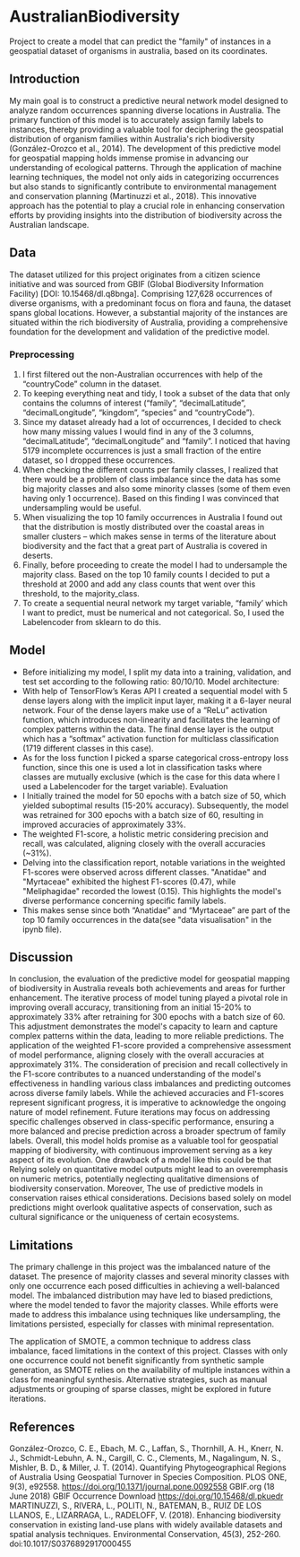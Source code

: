 # AustralianBiodiversity
Project to create a model that can predict the "family" of instances in a geospatial dataset of organisms in australia, based on its coordinates.



## Introduction

My main goal is to construct a predictive neural network model designed to analyze random occurrences spanning diverse locations in Australia. The primary function of this model is to accurately assign family labels to instances, thereby providing a valuable tool for deciphering the geospatial distribution of organism families within Australia's rich biodiversity (González-Orozco et al., 2014). 
The development of this predictive model for geospatial mapping holds immense promise in advancing our understanding of ecological patterns. Through the application of machine learning techniques, the model not only aids in categorizing occurrences but also stands to significantly contribute to environmental management and conservation planning (Martinuzzi et al., 2018). This innovative approach has the potential to play a crucial role in enhancing conservation efforts by providing insights into the distribution of biodiversity across the Australian landscape.



## Data


The dataset utilized for this project originates from a citizen science initiative and was sourced from GBIF (Global Biodiversity Information Facility) [DOI: 10.15468/dl.q8bnga]. Comprising 127,628 occurrences of diverse organisms, with a predominant focus on flora and fauna, the dataset spans global locations. However, a substantial majority of the instances are situated within the rich biodiversity of Australia, providing a comprehensive foundation for the development and validation of the predictive model.

### Preprocessing

1.	I first filtered out the non-Australian occurrences with help of the “countryCode” column in the dataset.
2.	To keeping everything neat and tidy, I took a subset of the data that only contains the columns of interest (“family”, “decimalLatitude”, “decimalLongitude”, “kingdom”, “species” and “countryCode”).
3.	Since my dataset already had a lot of occurrences, I decided to check how many missing values I would find in any of the 3 columns, “decimalLatitude”, “decimalLongitude” and “family”. I noticed that having 5179 incomplete occurrences is just a small fraction of the entire dataset, so I dropped these occurrences.
4.	When checking the different counts per family classes, I realized that there would be a problem of class imbalance since the data has some big majority classes and also some minority classes (some of them even having only 1 occurrence). Based on this finding I was convinced that undersampling would be useful.
5.	When visualizing the top 10 family occurrences in Australia I found out that the distribution is mostly distributed over the coastal areas in smaller clusters – which makes sense in terms of the literature about biodiversity and the fact that a great part of Australia is covered in deserts.
6.	Finally, before proceeding to create the model I had to undersample the majority class. Based on the top 10 family counts I decided to put a threshold at 2000 and add any class counts that went over this threshold, to the majority_class.
7.	To create a sequential neural network my target variable, “family’ which I want to predict, must be numerical and not categorical. So, I used the Labelencoder from sklearn to do this.


## Model


-	Before initializing my model, I split my data into a training, validation, and test set according to the following ratio: 80/10/10. 
Model architecture:
-	With help of TensorFlow’s Keras API I created a sequential model with 5 dense layers along with the implicit input layer, making it a 6-layer neural network. Four of the dense layers make use of a “ReLu” activation function, which introduces non-linearity and facilitates the learning of complex patterns within the data. The final dense layer is the output which has a “softmax” activation function for multiclass classification (1719 different classes in this case). 
-	As for the loss function I picked a sparse categorical cross-entropy loss function, since this one is used a lot in classification tasks where classes are mutually exclusive (which is the case for this data where I used a Labelencoder for the target variable). 
Evaluation
-	I Initially trained the model for 50 epochs with a batch size of 50, which yielded suboptimal results (15-20% accuracy). Subsequently, the model was retrained for 300 epochs with a batch size of 60, resulting in improved accuracies of approximately 33%.
-	The weighted F1-score, a holistic metric considering precision and recall, was calculated, aligning closely with the overall accuracies (~31%).
-	Delving into the classification report, notable variations in the weighted F1-scores were observed across different classes. "Anatidae" and "Myrtaceae" exhibited the highest F1-scores (0.47), while "Meliphagidae" recorded the lowest (0.15). This highlights the model's diverse performance concerning specific family labels.
-	This makes sense since both “Anatidae” and “Myrtaceae” are part of the top 10 family occurrences in the data(see "data visualisation" in the ipynb file).




## Discussion


In conclusion, the evaluation of the predictive model for geospatial mapping of biodiversity in Australia reveals both achievements and areas for further enhancement. The iterative process of model tuning played a pivotal role in improving overall accuracy, transitioning from an initial 15-20% to approximately 33% after retraining for 300 epochs with a batch size of 60. This adjustment demonstrates the model's capacity to learn and capture complex patterns within the data, leading to more reliable predictions.
The application of the weighted F1-score provided a comprehensive assessment of model performance, aligning closely with the overall accuracies at approximately 31%. The consideration of precision and recall collectively in the F1-score contributes to a nuanced understanding of the model's effectiveness in handling various class imbalances and predicting outcomes across diverse family labels.
While the achieved accuracies and F1-scores represent significant progress, it is imperative to acknowledge the ongoing nature of model refinement. Future iterations may focus on addressing specific challenges observed in class-specific performance, ensuring a more balanced and precise prediction across a broader spectrum of family labels. Overall, this model holds promise as a valuable tool for geospatial mapping of biodiversity, with continuous improvement serving as a key aspect of its evolution.
One drawback of a model like this could be that Relying solely on quantitative model outputs might lead to an overemphasis on numeric metrics, potentially neglecting qualitative dimensions of biodiversity conservation.
Moreover, The use of predictive models in conservation raises ethical considerations. Decisions based solely on model predictions might overlook qualitative aspects of conservation, such as cultural significance or the uniqueness of certain ecosystems.


## Limitations



The primary challenge in this project was the imbalanced nature of the dataset. The presence of majority classes and several minority classes with only one occurrence each posed difficulties in achieving a well-balanced model. The imbalanced distribution may have led to biased predictions, where the model tended to favor the majority classes. While efforts were made to address this imbalance using techniques like undersampling, the limitations persisted, especially for classes with minimal representation.



The application of SMOTE, a common technique to address class imbalance, faced limitations in the context of this project. Classes with only one occurrence could not benefit significantly from synthetic sample generation, as SMOTE relies on the availability of multiple instances within a class for meaningful synthesis. Alternative strategies, such as manual adjustments or grouping of sparse classes, might be explored in future iterations.


## References


González-Orozco, C. E., Ebach, M. C., Laffan, S., Thornhill, A. H., Knerr, N. J., Schmidt-Lebuhn, A. N., Cargill, C. C., Clements, M., Nagalingum, N. S., Mishler, B. D., & Miller, J. T. (2014). Quantifying Phytogeographical Regions of Australia Using Geospatial Turnover in Species Composition. PLOS ONE, 9(3), e92558. https://doi.org/10.1371/journal.pone.0092558
GBIF.org (18 June 2018) GBIF Occurrence Download  https://doi.org/10.15468/dl.pkuedr
MARTINUZZI, S., RIVERA, L., POLITI, N., BATEMAN, B., RUIZ DE LOS LLANOS, E., LIZARRAGA, L., RADELOFF, V. (2018). Enhancing biodiversity conservation in existing land-use plans with widely available datasets and spatial analysis techniques. Environmental Conservation, 45(3), 252-260. doi:10.1017/S0376892917000455
